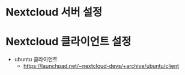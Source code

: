 # Nextcloud 서버 설정

# Nextcloud 클라이언트 설정
- ubuntu 클라이언트 
  - https://launchpad.net/~nextcloud-devs/+archive/ubuntu/client
